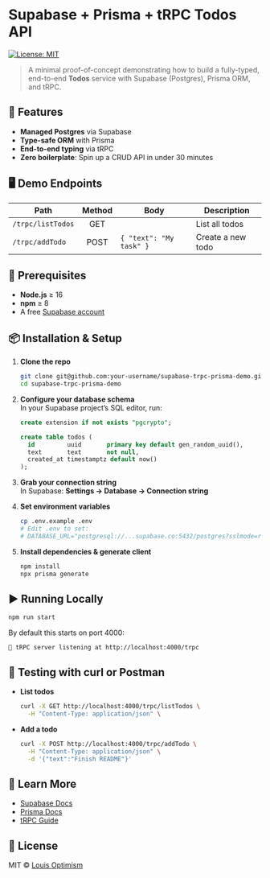 # Supabase + Prisma + tRPC Todos API

[![License: MIT](https://img.shields.io/badge/License-MIT-blue.svg)](#license)  

> A minimal proof-of-concept demonstrating how to build a fully-typed, end-to-end **Todos** service with Supabase (Postgres), Prisma ORM, and tRPC.

## 🚀 Features

- **Managed Postgres** via Supabase  
- **Type-safe ORM** with Prisma  
- **End-to-end typing** via tRPC  
- **Zero boilerplate**: Spin up a CRUD API in under 30 minutes

## 🖥️ Demo Endpoints

| Path               | Method | Body                             | Description          |
|--------------------|:------:|----------------------------------|----------------------|
| `/trpc/listTodos`  | GET    |                                  | List all todos       |
| `/trpc/addTodo`    | POST   | `{ "text": "My task" }`          | Create a new todo    |

## 🔧 Prerequisites

- **Node.js** ≥ 16  
- **npm** ≥ 8  
- A free [Supabase account](https://supabase.com/)

## 📦 Installation & Setup

1. **Clone the repo**  
   ```bash
   git clone git@github.com:your-username/supabase-trpc-prisma-demo.git
   cd supabase-trpc-prisma-demo
   ```

2. **Configure your database schema**  
   In your Supabase project’s SQL editor, run:

   ```sql
   create extension if not exists "pgcrypto";

   create table todos (
     id         uuid       primary key default gen_random_uuid(),
     text       text       not null,
     created_at timestamptz default now()
   );
   ```

3. **Grab your connection string**  
   In Supabase: **Settings → Database → Connection string**  

4. **Set environment variables**  
   ```bash
   cp .env.example .env
   # Edit .env to set:
   # DATABASE_URL="postgresql://...supabase.co:5432/postgres?sslmode=require"
   ```

5. **Install dependencies & generate client**  
   ```bash
   npm install
   npx prisma generate
   ```

## ▶️ Running Locally

```bash
npm run start
```

By default this starts on port 4000:

```
🚀 tRPC server listening at http://localhost:4000/trpc
```

## 📡 Testing with curl or Postman

- **List todos**  
  ```bash
  curl -X GET http://localhost:4000/trpc/listTodos \
    -H "Content-Type: application/json" \
  ```

- **Add a todo**  
  ```bash
  curl -X POST http://localhost:4000/trpc/addTodo \
    -H "Content-Type: application/json" \
    -d '{"text":"Finish README"}'
  ```

## 📖 Learn More

- [Supabase Docs](https://supabase.com/docs)  
- [Prisma Docs](https://www.prisma.io/docs)  
- [tRPC Guide](https://trpc.io/docs)

## 📝 License

MIT © [Louis Optimism](https://github.com/reverb7)
